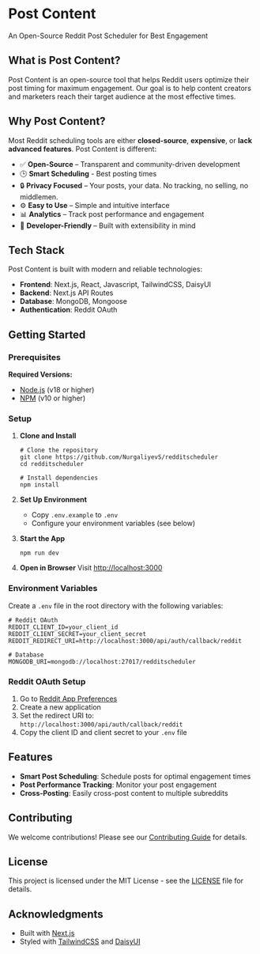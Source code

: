 # Post Content

An Open-Source Reddit Post Scheduler for Best Engagement

## What is Post Content?

Post Content is an open-source tool that helps Reddit users optimize their post timing for maximum engagement. Our goal is to help content creators and marketers reach their target audience at the most effective times.

## Why Post Content?

Most Reddit scheduling tools are either **closed-source**, **expensive**, or **lack advanced features**. Post Content is different:

- ✅ **Open-Source** – Transparent and community-driven development
- 🕒 **Smart Scheduling** - Best posting times
- 🔒 **Privacy Focused** – Your posts, your data. No tracking, no selling, no middlemen.
- ⚙️ **Easy to Use** – Simple and intuitive interface
- 📊 **Analytics** – Track post performance and engagement
- 🚀 **Developer-Friendly** – Built with extensibility in mind

## Tech Stack

Post Content is built with modern and reliable technologies:

- **Frontend**: Next.js, React, Javascript, TailwindCSS, DaisyUI
- **Backend**: Next.js API Routes
- **Database**: MongoDB, Mongoose
- **Authentication**: Reddit OAuth

## Getting Started

### Prerequisites

**Required Versions:**
- [Node.js](https://nodejs.org/en/download) (v18 or higher)
- [NPM](https://www.npmjs.com/get-npm) (v10 or higher)

### Setup

1. **Clone and Install**
   ```npm
   # Clone the repository
   git clone https://github.com/NurgaliyevS/redditscheduler
   cd redditscheduler

   # Install dependencies
   npm install
   ```

2. **Set Up Environment**
   - Copy `.env.example` to `.env`
   - Configure your environment variables (see below)

3. **Start the App**
   ```npm
   npm run dev
   ```

4. **Open in Browser**
   Visit [http://localhost:3000](http://localhost:3000)

### Environment Variables

Create a `.env` file in the root directory with the following variables:

```env
# Reddit OAuth
REDDIT_CLIENT_ID=your_client_id
REDDIT_CLIENT_SECRET=your_client_secret
REDDIT_REDIRECT_URI=http://localhost:3000/api/auth/callback/reddit

# Database
MONGODB_URI=mongodb://localhost:27017/redditscheduler
```

### Reddit OAuth Setup

1. Go to [Reddit App Preferences](https://www.reddit.com/prefs/apps)
2. Create a new application
3. Set the redirect URI to: `http://localhost:3000/api/auth/callback/reddit`
4. Copy the client ID and client secret to your `.env` file

## Features

- **Smart Post Scheduling**: Schedule posts for optimal engagement times
- **Post Performance Tracking**: Monitor your post engagement
- **Cross-Posting**: Easily cross-post content to multiple subreddits

## Contributing

We welcome contributions! Please see our [Contributing Guide](CONTRIBUTING.md) for details.

## License

This project is licensed under the MIT License - see the [LICENSE](LICENSE) file for details.

## Acknowledgments

- Built with [Next.js](https://nextjs.org/)
- Styled with [TailwindCSS](https://tailwindcss.com/) and [DaisyUI](https://daisyui.com/)
